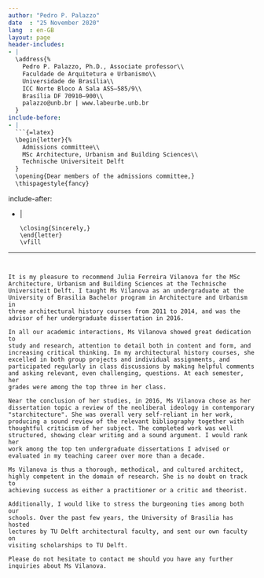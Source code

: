 ```yaml
---
author: "Pedro P. Palazzo"
date  : "25 November 2020"
lang  : en-GB
layout: page
header-includes:
- |
  \address{%
    Pedro P. Palazzo, Ph.D., Associate professor\\
    Faculdade de Arquitetura e Urbanismo\\
    Universidade de Brasília\\
    ICC Norte Bloco A Sala ASS–585/9\\
    Brasília DF 70910–900\\
    palazzo@unb.br | www.labeurbe.unb.br
  }
include-before:
- |
  ```{=latex}
  \begin{letter}{%
    Admissions committee\\
    MSc Architecture, Urbanism and Building Sciences\\
    Technische Universiteit Delft
  }
  \opening{Dear members of the admissions committee,}
  \thispagestyle{fancy}
  ```
include-after:
- |
  ```{=latex}
  \closing{Sincerely,}
  \end{letter}
  \vfill
  ```
---
```


It is my pleasure to recommend Julia Ferreira Vilanova for the MSc
Architecture, Urbanism and Building Sciences at the Technische
Universiteit Delft. I taught Ms Vilanova as an undergraduate at the
University of Brasilia Bachelor program in Architecture and Urbanism in
three architectural history courses from 2011 to 2014, and was the
advisor of her undergraduate dissertation in 2016.

In all our academic interactions, Ms Vilanova showed great dedication to
study and research, attention to detail both in content and form, and
increasing critical thinking. In my architectural history courses, she
excelled in both group projects and individual assignments, and
participated regularly in class discussions by making helpful comments
and asking relevant, even challenging, questions. At each semester, her
grades were among the top three in her class.

Near the conclusion of her studies, in 2016, Ms Vilanova chose as her
dissertation topic a review of the neoliberal ideology in contemporary
"starchitecture". She was overall very self-reliant in her work,
producing a sound review of the relevant bibliography together with
thoughtful criticism of her subject. The completed work was well
structured, showing clear writing and a sound argument. I would rank her
work among the top ten undergraduate dissertations I advised or
evaluated in my teaching career over more than a decade.

Ms Vilanova is thus a thorough, methodical, and cultured architect,
highly competent in the domain of research. She is no doubt on track to
achieving success as either a practitioner or a critic and theorist.

Additionally, I would like to stress the burgeoning ties among both our
schools. Over the past few years, the University of Brasilia has hosted
lectures by TU Delft architectural faculty, and sent our own faculty on
visiting scholarships to TU Delft.

Please do not hesitate to contact me should you have any further
inquiries about Ms Vilanova.
